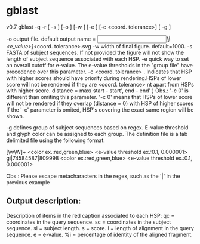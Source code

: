 # gblast

v0.7
gblast -q <FASTA of query sequences>  -r <m8 blast file> [ -s <FASTA of subject sequences> ] [-o <output png file>] [-w <width>] [-e <e-value threshold> ] [-c <coord. tolerance>] [ -g <group file>]

-o output file. default output name = <input file name>_[<group info>|<e_value>]_<coord. tolerance>.svg
-w width of final figure. default=1000.
-s FASTA of subject sequences. If not provided the figure will not show the length of subject sequence associated with each HSP.
-e quick way to set an overall cutoff for e-value. The e-value thresholds in the "group file" have precedence over this parameter.
-c <coord. tolerance>   . Indicates that HSP with higher scores should have priority during rendering.HSPs of lower score will not be rendered if they are <coord. tolerance> nt apart from HSPs with higher score. distance = max( start - start', end - end' )
Obs.: '-c 0' is different than omiting this parameter. '-c 0' means that HSPs of lower score will not be rendered if they overlap (distance = 0) with HSP of higher scores
If the '-c' parameter is omited, HSP's covering the exact same region will be shown.

-g <group file> defines group of subject sequences based on regex. E-value threshold and glyph color can be assigned to each group.
The definition file is a tab delimited file using the following format:

<group name>    [\w\W]+                 <color ex.:red,green,blue>      <e-value threshold ex.:0.1, 0.000001>
<group name>    gi\|74584587\|809998    <color ex.:red,green,blue>      <e-value threshold ex.:0.1, 0.000001>

Obs.: Please escape metacharacters in the regex, such as the '|' in the previous example

Output description:
-------------------
Description of items in the red caption associated to each HSP:
qc = coordinates in the query sequence.
sc = coordinates in the subject sequence.
sl = subject length.
s  = score.
l  = length of alignment in the query sequence.
e  = e-value.
%i = percentage of identity of the aligned fragment.

